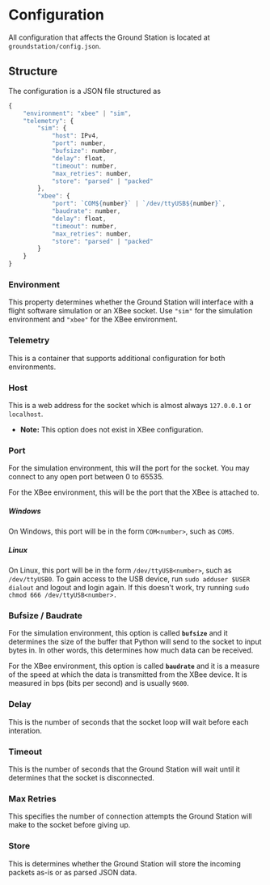 # Configuration

All configuration that affects the Ground Station is located at `groundstation/config.json`. 

## Structure

The configuration is a JSON file structured as
```js
{
    "environment": "xbee" | "sim",
    "telemetry": {
        "sim": {
            "host": IPv4,
            "port": number,
            "bufsize": number,
            "delay": float,
            "timeout": number,
            "max_retries": number,
            "store": "parsed" | "packed"
        },
        "xbee": {
            "port": `COM${number}` | `/dev/ttyUSB${number}`,
            "baudrate": number,
            "delay": float,
            "timeout": number,
            "max_retries": number,
            "store": "parsed" | "packed"
        }
    }
}
```

### Environment

This property determines whether the Ground Station will interface with a flight software simulation or an XBee socket. Use `"sim"` for the simulation environment and `"xbee"` for the XBee environment.

### Telemetry

This is a container that supports additional configuration for both environments.

### Host

This is a web address for the socket which is almost always `127.0.0.1` or `localhost`.
- **Note:** This option does not exist in XBee configuration.

### Port 

For the simulation environment, this will the port for the socket. You may connect to any open port between 0 to 65535.

For the XBee environment, this will be the port that the XBee is attached to. 

##### Windows
On Windows, this port will be in the form `COM<number>`, such as `COM5`.  

##### Linux
On Linux, this port will be in the form `/dev/ttyUSB<number>`, such as `/dev/ttyUSB0`. To gain access to the USB device, run `sudo adduser $USER dialout` and logout and login again. If this doesn't work, try running `sudo chmod 666 /dev/ttyUSB<number>.`

### Bufsize / Baudrate

For the simulation environment, this option is called **`bufsize`** and it determines the size of the buffer that Python will send to the socket to input bytes in. In other words, this determines how much data can be received. 

For the XBee environment, this option is called **`baudrate`** and it is a measure of the speed at which the data is transmitted from the XBee device. It is measured in bps (bits per second) and is usually `9600`.

### Delay

This is the number of seconds that the socket loop will wait before each interation.

### Timeout

This is the number of seconds that the Ground Station will wait until it determines that the socket is disconnected.

### Max Retries

This specifies the number of connection attempts the Ground Station will make to the socket before giving up.

### Store

This is determines whether the Ground Station will store the incoming packets as-is or as parsed JSON data.